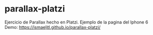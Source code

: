 # parallax-platzi
Ejercicio de Parallax hecho en Platzi. Ejemplo de la pagina del Iphone 6
Demo: https://ismaeljtl.github.io/parallax-platzi/
